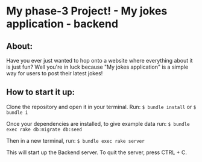 # My phase-3 Project! - My jokes application - backend

## About:
Have you ever just wanted to hop onto a website where everything about it is just fun?
Well you're in luck because "My jokes application" is a simple way for users to post their latest jokes!

## How to start it up:
Clone the repository and open it in your terminal. 
Run:
 `$ bundle install` or `$ bundle i`

 Once your dependencies are installed, to give example data run:
 `$ bundle exec rake db:migrate db:seed`

 Then in a new terminal, run:
 `$ bundle exec rake server`

  This will start up the Backend server.
  To quit the server, press CTRL + C.

